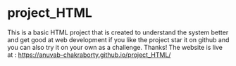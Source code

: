 # project_HTML

This is a basic HTML project that is created
to understand the system better and get good at web development
if you like the project star it on github and you can also try
it on your own as a challenge.
Thanks!
The website is live at : https://anuvab-chakraborty.github.io/project_HTML/
